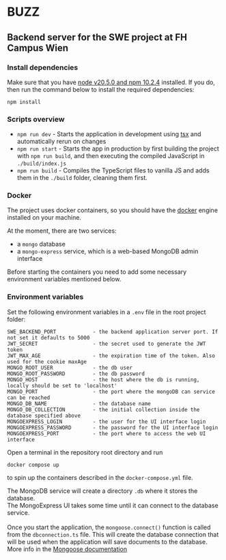 #  BUZZ
## Backend server for the SWE project at FH Campus Wien


### Install dependencies

Make sure that you have [node v20.5.0 and npm 10.2.4](https://nodejs.org/en/download) installed. 
If you do, then run the command below to install the required dependencies:
```
npm install
```

### Scripts overview

- `npm run dev` - Starts the application in development using [tsx](https://github.com/privatenumber/tsx) and automatically rerun on changes
- `npm run start` - Starts the app in production by first building the project with `npm run build`, and then executing the compiled JavaScript in `./build/index.js`
- `npm run build` - Compiles the TypeScript files to vanilla JS and adds them in the `./build` folder, cleaning them first.


### Docker
The project uses docker containers, so you should have the [docker](https://www.docker.com/) engine installed on your machine.<br>

At the moment, there are two services: 
- a `mongo` database
- a `mongo-express` service, which is a web-based MongoDB admin interface

Before starting the containers you need to add some necessary environment variables mentioned below.

### Environment variables
Set the following environment variables in a `.env` file in the root project folder:
```
SWE_BACKEND_PORT            - the backend application server port. If not set it defaults to 5000
JWT_SECRET                  - the secret used to generate the JWT token
JWT_MAX_AGE                 - the expiration time of the token. Also used for the cookie maxAge
MONGO_ROOT_USER             - the db user
MONGO_ROOT_PASSWORD         - the db password
MONGO_HOST                  - the host where the db is running, locally should be set to 'localhost'
MONGO_PORT                  - the port where the mongoDB can service can be reached
MONGO_DB_NAME               - the database name
MONGO_DB_COLLECTION         - the initial collection inside the database specified above
MONGOEXPRESS_LOGIN          - the user for the UI interface login
MONGOEXPRESS_PASSWORD       - the password for the UI interface login
MONGOEXPRESS_PORT           - the port where to access the web UI interface
```
Open a terminal in the repository root directory and run 
```
docker compose up
``` 
to spin up the containers described in the `docker-compose.yml` file. 

The MongoDB service will create a directory `.db` where it stores the database.<br>
The MongoExpress UI takes some time until it can connect to the database service.<br>
<br>
Once you start the application, the `mongoose.connect()` function is called from the `dbconnection.ts` file. This will create the database connection that will be used when the application will save documents to the database. More info in the [Mongoose documentation](https://mongoosejs.com/docs/api/mongoose.html#Mongoose.prototype.connect())
